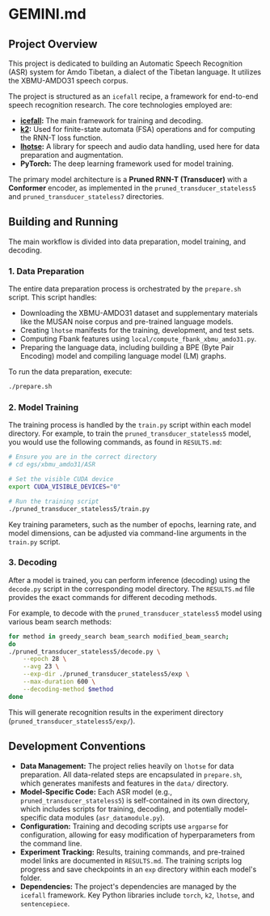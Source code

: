 # GEMINI.md

## Project Overview

This project is dedicated to building an Automatic Speech Recognition (ASR) system for Amdo Tibetan, a dialect of the Tibetan language. It utilizes the XBMU-AMDO31 speech corpus.

The project is structured as an `icefall` recipe, a framework for end-to-end speech recognition research. The core technologies employed are:

*   **[icefall](https://github.com/k2-fsa/icefall):** The main framework for training and decoding.
*   **[k2](https://github.com/k2-fsa/k2):** Used for finite-state automata (FSA) operations and for computing the RNN-T loss function.
*   **[lhotse](https://github.com/lhotse-speech/lhotse):** A library for speech and audio data handling, used here for data preparation and augmentation.
*   **PyTorch:** The deep learning framework used for model training.

The primary model architecture is a **Pruned RNN-T (Transducer)** with a **Conformer** encoder, as implemented in the `pruned_transducer_stateless5` and `pruned_transducer_stateless7` directories.

## Building and Running

The main workflow is divided into data preparation, model training, and decoding.

### 1. Data Preparation

The entire data preparation process is orchestrated by the `prepare.sh` script. This script handles:

*   Downloading the XBMU-AMDO31 dataset and supplementary materials like the MUSAN noise corpus and pre-trained language models.
*   Creating `lhotse` manifests for the training, development, and test sets.
*   Computing Fbank features using `local/compute_fbank_xbmu_amdo31.py`.
*   Preparing the language data, including building a BPE (Byte Pair Encoding) model and compiling language model (LM) graphs.

To run the data preparation, execute:

```bash
./prepare.sh
```

### 2. Model Training

The training process is handled by the `train.py` script within each model directory. For example, to train the `pruned_transducer_stateless5` model, you would use the following commands, as found in `RESULTS.md`:

```bash
# Ensure you are in the correct directory
# cd egs/xbmu_amdo31/ASR

# Set the visible CUDA device
export CUDA_VISIBLE_DEVICES="0"

# Run the training script
./pruned_transducer_stateless5/train.py
```

Key training parameters, such as the number of epochs, learning rate, and model dimensions, can be adjusted via command-line arguments in the `train.py` script.

### 3. Decoding

After a model is trained, you can perform inference (decoding) using the `decode.py` script in the corresponding model directory. The `RESULTS.md` file provides the exact commands for different decoding methods.

For example, to decode with the `pruned_transducer_stateless5` model using various beam search methods:

```bash
for method in greedy_search beam_search modified_beam_search;
do
./pruned_transducer_stateless5/decode.py \
    --epoch 28 \
    --avg 23 \
    --exp-dir ./pruned_transducer_stateless5/exp \
    --max-duration 600 \
    --decoding-method $method
done
```

This will generate recognition results in the experiment directory (`pruned_transducer_stateless5/exp/`).

## Development Conventions

*   **Data Management:** The project relies heavily on `lhotse` for data preparation. All data-related steps are encapsulated in `prepare.sh`, which generates manifests and features in the `data/` directory.
*   **Model-Specific Code:** Each ASR model (e.g., `pruned_transducer_stateless5`) is self-contained in its own directory, which includes scripts for training, decoding, and potentially model-specific data modules (`asr_datamodule.py`).
*   **Configuration:** Training and decoding scripts use `argparse` for configuration, allowing for easy modification of hyperparameters from the command line.
*   **Experiment Tracking:** Results, training commands, and pre-trained model links are documented in `RESULTS.md`. The training scripts log progress and save checkpoints in an `exp` directory within each model's folder.
*   **Dependencies:** The project's dependencies are managed by the `icefall` framework. Key Python libraries include `torch`, `k2`, `lhotse`, and `sentencepiece`.
